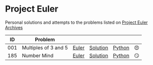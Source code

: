 # Project Euler
Personal solutions and attempts to the problems listed on [Project Euler Archives](https://projecteuler.net/archives)


| ID | Problem | | | | |
|-|-|-|-|-|-|
| 001 | Multiples of 3 and 5 | [Euler](https://projecteuler.net/problem=1) | [Solution](https://github.com/enzoblindow/project-euler/tree/master/p001) | [Python](https://github.com/enzoblindow/project-euler/blob/master/p001/__init__.py) | :heart_eyes: |
| 185 | Number Mind | [Euler](https://projecteuler.net/problem=185) | [Solution](https://github.com/enzoblindow/project-euler/tree/master/p185) | [Python](https://github.com/enzoblindow/project-euler/blob/master/p185/__init__.py) | :smirk: |
